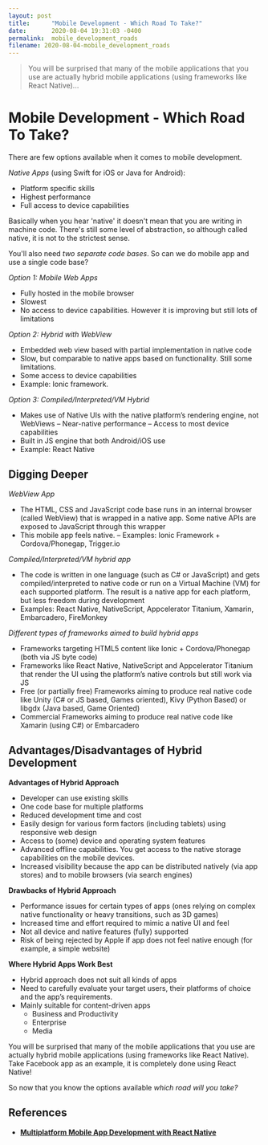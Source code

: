 ```yaml
---
layout: post
title:      "Mobile Development - Which Road To Take?"
date:       2020-08-04 19:31:03 -0400
permalink:  mobile_development_roads
filename: 2020-08-04-mobile_development_roads
---
```


> You will be surprised that many of the mobile applications that you use are actually hybrid mobile applications (using frameworks like React Native)...

# Mobile Development - Which Road To Take?

There are few options available when it comes to mobile development.

*Native Apps* (using Swift for iOS or Java for Android):
- Platform specific skills
- Highest performance
- Full access to device capabilities

Basically when you hear 'native' it doesn't mean that you are writing in machine code. There's still some level of abstraction, so although called native, it is not to the strictest sense.

You'll also need *two separate code bases*. So can we do mobile app and use a single code base? 

*Option 1: Mobile Web Apps*
- Fully hosted in the mobile browser
- Slowest
- No access to device capabilities. However it is improving but still lots of limitations

*Option 2: Hybrid with WebView*
- Embedded web view based with partial implementation in native code 
- Slow, but comparable to native apps based on functionality. Still some limitations.
- Some access to device capabilities
- Example: Ionic framework.

*Option 3: Compiled/Interpreted/VM Hybrid*
- Makes use of Native UIs with the native platform’s rendering engine, not WebViews 
– Near-native performance 
– Access to most device capabilities 
- Built in JS engine that both Android/iOS use
- Example: React Native

## Digging Deeper

*WebView App*
- The HTML, CSS and JavaScript code base runs in an internal browser (called WebView) that is wrapped in a native app. Some native APIs are exposed to JavaScript through this wrapper
- This mobile app feels native.
– Examples: Ionic Framework + Cordova/Phonegap, Trigger.io

*Compiled/Interpreted/VM hybrid app*
- The code is written in one language (such as C# or JavaScript) and gets
compiled/interpreted to native code or run on a Virtual Machine (VM) for each supported platform. The result is a native app for each platform, but less freedom during development
- Examples: React Native, NativeScript, Appcelerator Titanium, Xamarin, Embarcadero, FireMonkey

*Different types of frameworks aimed to build hybrid apps*
- Frameworks targeting HTML5 content like Ionic + Cordova/Phonegap (both
via JS byte code)
- Frameworks like React Native, NativeScript and Appcelerator Titanium that render the UI using the platform’s native controls but still work via JS
- Free (or partially free) Frameworks aiming to produce real native code like Unity (C# or JS based, Games oriented), Kivy (Python Based) or libgdx (Java based, Game Oriented)
- Commercial Frameworks aiming to produce real native code like Xamarin
(using C#) or Embarcadero

## Advantages/Disadvantages of Hybrid Development

**Advantages of Hybrid Approach**
- Developer can use existing skills
- One code base for multiple platforms
- Reduced development time and cost
- Easily design for various form factors (including tablets) using responsive web design
- Access to (some) device and operating system features
- Advanced offline capabilities. You get access to the native storage capabilities on the mobile devices. 
- Increased visibility because the app can be distributed natively (via app stores) and to mobile browsers (via search engines)

**Drawbacks of Hybrid Approach**
- Performance issues for certain types of apps (ones relying
on complex native functionality or heavy transitions, such
as 3D games)
- Increased time and effort required to mimic a native UI and
feel
- Not all device and native features (fully) supported
- Risk of being rejected by Apple if app does not feel native
enough (for example, a simple website)

**Where Hybrid Apps Work Best**
- Hybrid approach does not suit all kinds of apps
- Need to carefully evaluate your target users, their
platforms of choice and the app’s requirements.
- Mainly suitable for content-driven apps
  - Business and Productivity
  - Enterprise
  - Media

You will be surprised that many of the mobile applications that you use are actually hybrid mobile applications (using frameworks like React Native). Take Facebook app as an example, it is completely done using React Native!

So now that you know the options available *which road will you take?*

## References
- [**Multiplatform Mobile App Development with React Native**](https://www.coursera.org/learn/react-native)